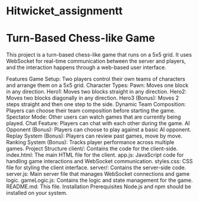 # Hitwicket_assignmentt
# Turn-Based Chess-like Game
This project is a turn-based chess-like game that runs on a 5x5 grid. It uses WebSocket for real-time communication between the server and players, and the interaction happens through a web-based user interface.

Features
Game Setup: Two players control their own teams of characters and arrange them on a 5x5 grid.
Character Types:
Pawn: Moves one block in any direction.
Hero1: Moves two blocks straight in any direction.
Hero2: Moves two blocks diagonally in any direction.
Hero3 (Bonus): Moves 2 steps straight and then one step to the side.
Dynamic Team Composition: Players can choose their team composition before starting the game.
Spectator Mode: Other users can watch games that are currently being played.
Chat Feature: Players can chat with each other during the game.
AI Opponent (Bonus): Players can choose to play against a basic AI opponent.
Replay System (Bonus): Players can review past games, move by move.
Ranking System (Bonus): Tracks player performance across multiple games.
Project Structure
client/: Contains the code for the client-side.
index.html: The main HTML file for the client.
app.js: JavaScript code for handling game interactions and WebSocket communication.
styles.css: CSS file for styling the client interface.
server/: Contains the server-side code.
server.js: Main server file that manages WebSocket connections and game logic.
gameLogic.js: Contains the logic and state management for the game.
README.md: This file.
Installation
Prerequisites
Node.js and npm should be installed on your system.






